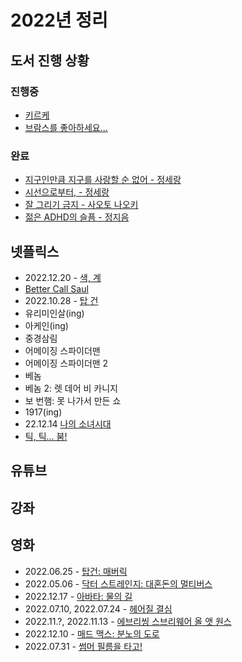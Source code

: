# 2022년 정리

## 도서 진행 상황

### 진행중

* [키르케](http://www.yes24.com/Product/Goods/90344587)
* [브람스를 좋아하세요...](http://www.yes24.com/Product/Goods/2950700)

### 완료

* [지구인만큼 지구를 사랑할 순 없어 - 정세랑](http://www.yes24.com/Product/Goods/102117049)
* [시선으로부터, - 정세랑](http://www.yes24.com/Product/Goods/90367403)
* [잘 그리기 금지 - 사오토 나오키](http://www.yes24.com/Product/Goods/105673541)
* [젊은 ADHD의 슬픔 - 정지음](http://www.yes24.com/Product/Goods/102414347)

## 넷플릭스

* 2022.12.20 - [색, 계](https://www.netflix.com/title/70059999)
* [Better Call Saul](https://www.netflix.com/title/80021955)
* 2022.10.28 - [탑 건]()
* 유리미인살(ing)
* 아케인(ing)
* 중경삼림
* 어메이징 스파이더맨
* 어메이징 스파이더맨 2
* 베놈
* 베놈 2: 렛 데어 비 카니지
* 보 번햄: 못 나가서 만든 쇼
* 1917(ing)
* 22.12.14 [나의 소녀시대]()
* [틱, 틱... 붐!]()

## 유튜브

## 강좌

## 영화

* 2022.06.25 - [탑건: 매버릭](https://www.imdb.com/title/tt1745960/)
* 2022.05.06 - [닥터 스트레인지: 대혼돈의 멀티버스](https://www.imdb.com/title/tt9419884/)
* 2022.12.17 - [아바타: 물의 길](https://www.imdb.com/title/tt1630029/)
* 2022.07.10, 2022.07.24 - [헤어질 결심](https://www.imdb.com/title/tt12477480/)
* 2022.11.?, 2022.11.13 - [에브리씽 스브리웨어 올 앳 원스](https://www.imdb.com/title/tt6710474/)
* 2022.12.10 - [매드 맥스: 분노의 도로](https://www.imdb.com/title/tt1392190/)
* 2022.07.31 - [썸머 필름을 타고!](https://www.imdb.com/title/tt14625190/)
